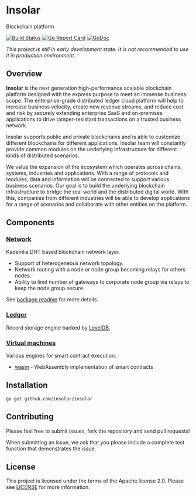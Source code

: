 Insolar
===============
Blockchain platform

[![Build Status](https://travis-ci.org/insolar/insolar.svg?branch=master)](https://travis-ci.org/insolar/insolar)
[![Go Report Card](https://goreportcard.com/badge/github.com/insolar/insolar)](https://goreportcard.com/report/github.com/insolar/insolar)
[![GoDoc](https://godoc.org/github.com/insolar/insolar?status.svg)](https://godoc.org/github.com/insolar/insolar)

_This project is still in early development state.
It is not recommended to use it in production environment._

Overview
--------
**Insolar** is the next generation high-performance scalable blockchain platform
designed with the express purpose to meet an immense business scope.
The enterprise-grade distributed ledger cloud platform will help to increase
business velocity, create new revenue streams, and reduce cost and risk
by securely extending enterprise SaaS and on-premises applications
to drive tamper-resistant transactions on a trusted business network.

Insolar supports public and private blockchains and is able to customize
different blockchains for different applications. Insolar team will
constantly provide common modules on the underlying infrastructure
for different kinds of distributed scenarios.

We value the expansion of the ecosystem which operates across chains,
systems, industries and applications. With a range of protocols and modules,
data and information will be connected to support various business scenarios.
Our goal is to build the underlying blockchain infrastructure to bridge
the real world and the distributed digital world. With this, companies
from different industries will be able to develop applications
for a range of scenarios and collaborate with other entities on the platform.


Components
----------
### [Network](network/host)
Kademlia DHT based blockchain network layer.
 - Support of heterogeneous network topology.
 - Network routing with a node or node group becoming relays for others nodes.
 - Ability to limit number of gateways to corporate node group via relays
   to keep the node group secure.

See [package readme](network/host) for more details.


### [Ledger](ledger)
Record storage engine backed by [LevelDB](https://github.com/syndtr/goleveldb).



### [Virtual machines](vm)
Various engines for smart contract execution:
 - [wasm](vm/wasm) - WebAssembly implementation of smart contracts


Installation
------------

    go get github.com/insolar/insolar


Contributing
------------
Please feel free to submit issues, fork the repository and send pull requests!

When submitting an issue, we ask that you please include a complete test function that demonstrates the issue.

License
-------
This project is licensed under the terms of the Apache license 2.0.
Please see [LICENSE](LICENSE) for more information.
